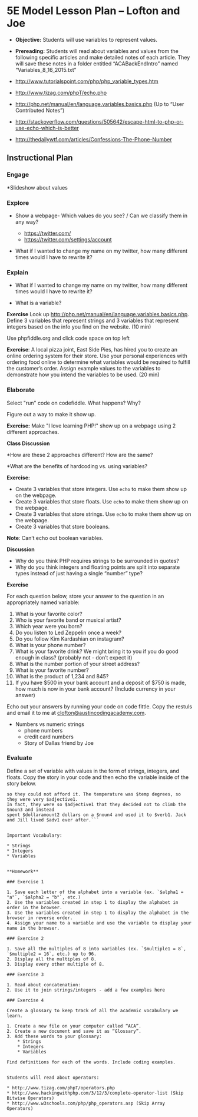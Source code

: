 # 5E Model Lesson Plan – Lofton and Joe
 
* **Objective:** Students will use variables to represent values.
* **Prereading:** Students will read about variables and values from the following specific articles and make detailed notes of each article.
They will save these notes in a folder entitled “ACABackEndIntro” named “Variables_8_16_2015.txt”

* http://www.tutorialspoint.com/php/php_variable_types.htm 
* http://www.tizag.com/phpT/echo.php 
* http://php.net/manual/en/language.variables.basics.php (Up to “User Contributed Notes”)
* http://stackoverflow.com/questions/505642/escape-html-to-php-or-use-echo-which-is-better
* http://thedailywtf.com/articles/Confessions-The-Phone-Number 


## Instructional Plan

### Engage
 
*Slideshow about values

### Explore

* Show a webpage- Which values do you see? / Can we classify them in any way?
    + https://twitter.com/ 
    + https://twitter.com/settings/account



* What if I wanted to change my name on my twitter, how many different times would I have to rewrite it?

### Explain

* What if I wanted to change my name on my twitter, how many different times would I have to rewrite it?

* What is a variable?

**Exercise** Look up http://php.net/manual/en/language.variables.basics.php.  Define 3 variables that represent strings and 3 variables that represent integers based on the info you find on the website. (10 min)

Use phpfiddle.org and click code space on top left

**Exercise**: A local pizza joint, East Side Pies, has hired you to create an online ordering system for their store. Use your personal experiences with ordering food online to determine what variables would be required to fulfill the customer’s order. Assign example values to the variables to demonstrate how you intend the variables to be used.
(20 min)


### Elaborate

Select "run" code on codefiddle. What happens? Why?

Figure out a way to make it show up.

**Exercise:** Make "I love learning PHP!" show up on a webpage using 2 different approaches. 

**Class Discussion**

*How are these 2 approaches different? How are the same?

*What are the benefits of hardcoding vs. using variables?

**Exercise:**

* Create 3 variables that store integers. Use `echo` to make them show up on the webpage.
* Create 3 variables that store floats. Use `echo` to make them show up on the webpage.
* Create 3 variables that store strings. Use `echo` to make them show up on the webpage.
* Create 3 variables that store booleans.

**Note**: Can’t echo out boolean variables.

**Discussion**

* Why do you think PHP requires strings to be surrounded in quotes?
* Why do you think integers and floating points are split into separate
types instead of just having a single “number” type?

**Exercise**

For each question below, store your answer to the question in an appropriately named variable:

1. What is your favorite color?
2. Who is your favorite band or musical artist?
3. Which year were you born?
4. Do you listen to Led Zeppelin once a week?
5. Do you follow Kim Kardashian on instagram?
6. What is your phone number?
7. What is your favorite drink? We might bring it to you if you do good enough in class? (probably not - don’t expect it)
8. What is the number portion of your street address?
9. What is your favorite number?
10. What is the product of 1,234 and 845?
11. If you have $500 in your bank account and a deposit of $750 is made, how much is now in your bank account? (Include currency in your answer)

Echo out your answers by running your code on code fittle. Copy the restuls and email it to me at clofton@austincodingacademy.com.


* Numbers vs numeric strings
    + phone numbers
    + credit card numbers
    + Story of Dallas friend by Joe

### Evaluate

Define a set of variable with values in the form of strings, integers, and floats. Copy the story in your code and then echo the variable inside of the story below. 


```Jack and Jill went up the $noun1. They would have driven their $noun2, but it cost $dollaramount1,
so they could not afford it. The temperature was $temp degrees, so they were very $adjective1.
In fact, they were so $adjective1 that they decided not to climb the $noun3 and instead
spent $dollaramount2 dollars on a $noun4 and used it to $verb1. Jack and Jill lived $adv1 ever after.```


Important Vocabulary:

* Strings
* Integers
* Variables


**Homework**

### Exercise 1

1. Save each letter of the alphabet into a variable (ex. `$alpha1 = "a"`, `$alpha2 = "b"`, etc.)
2. Use the variables created in step 1 to display the alphabet in order in the browser.
3. Use the variables created in step 1 to display the alphabet in the browser in reverse order.
4. Assign your name to a variable and use the variable to display your name in the browser.

### Exercise 2

1. Save all the multiples of 8 into variables (ex. `$multiple1 = 8`, `$multiple2 = 16`, etc.) up to 96.
2. Display all the multiples of 8. 
3. Display every other multiple of 8.

### Exercise 3

1. Read about concatenation: 
2. Use it to join strings/integers - add a few examples here

### Exercise 4

Create a glossary to keep track of all the academic vocabulary we learn.

1. Create a new file on your computer called “ACA”.
2. Create a new document and save it as “Glossary”.
3. Add these words to your glossary:
    * Strings
    * Integers
    * Variables
    
Find definitions for each of the words. Include coding examples.


Students will read about operators:

* http://www.tizag.com/phpT/operators.php
* http://www.hackingwithphp.com/3/12/3/complete-operator-list (Skip Bitwise Operators)
* http://www.w3schools.com/php/php_operators.asp (Skip Array Operators)
